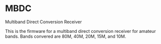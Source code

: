 # MBDC
Multiband Direct Conversion Receiver

This is the firmware for a multiband direct conversion receiver for amateur bands. Bands convered are 80M, 40M, 20M, 15M, and 10M.
